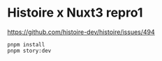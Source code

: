 # Histoire x Nuxt3 repro1

https://github.com/histoire-dev/histoire/issues/494

```
pnpm install
pnpm story:dev
```
